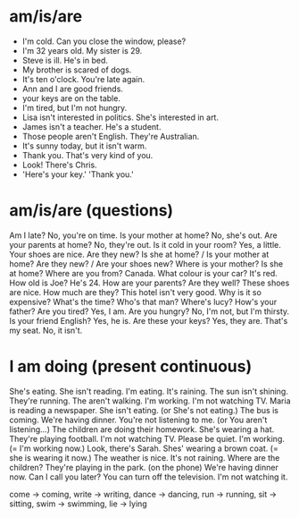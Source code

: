 # am/is/are
* I'm cold. Can you close the window, please?
* I'm 32 years old. My sister is 29.
* Steve is ill. He's in bed.
* My brother is scared of dogs.
* It's ten o'clock. You're late again.
* Ann and I are good friends.
* your keys are on the table.
* I'm tired, but I'm not hungry.
* Lisa isn't interested in politics. She's interested in art.
* James isn't a teacher. He's a student.
* Those people aren't English. They're Australian.
* It's sunny today, but it isn't warm.
* Thank you. That's very kind of you.
* Look! There's Chris.
* 'Here's your key.' 'Thank you.'

# am/is/are (questions)
Am I late? No, you're on time.
Is your mother at home? No, she's out.
Are your parents at home? No, they're out.
Is it cold in your room? Yes, a little.
Your shoes are nice. Are they new?
Is she at home? / Is your mother at home?
Are they new? / Are your shoes new?
Where is your mother? Is she at home?
Where are you from? Canada.
What colour is your car? It's red.
How old is Joe? He's 24.
How are your parents? Are they well?
These shoes are nice. How much are they?
This hotel isn't very good. Why is it so expensive?
What's the time? Who's that man? Where's lucy? How's your father?
Are you tired? Yes, I am.
Are you hungry? No, I'm not, but I'm thirsty.
Is your friend English? Yes, he is.
Are these your keys? Yes, they are.
That's my seat. No, it isn't.

# I am doing (present continuous)
She's eating.
She isn't reading.
I'm eating.
It's raining.
The sun isn't shining.
They're running.
The aren't walking.
I'm working. I'm not watching TV.
Maria is reading a newspaper.
She isn't eating. (or She's not eating.)
The bus is coming.
We're having dinner.
You're not listening to me. (or You aren't listening...)
The children are doing their homework.
She's wearing a hat.
They're playing football.
I'm not watching TV.
Please be quiet. I'm working. (= I'm working now.)
Look, there's Sarah. Shes' wearing a brown coat. (= she is wearing it now.)
The weather is nice. It's not raining.
Where are the children? They're playing in the park.
(on the phone) We're having dinner now. Can I call you later?
You can turn off the television. I'm not watching it.

come -> coming, write -> writing, dance -> dancing, run -> running,
sit -> sitting, swim -> swimming, lie -> lying